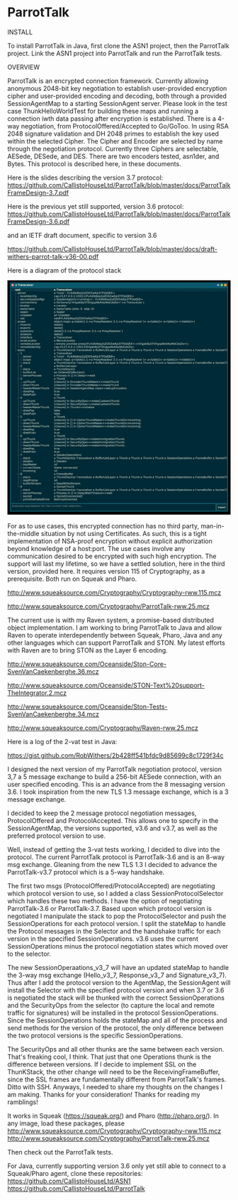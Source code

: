# ParrotTalk

INSTALL

To install ParrotTalk in Java, first clone the ASN1 project, then the ParrotTalk project. Link the ASN1 project into ParrotTalk and run the ParrotTalk tests.


OVERVIEW

ParrotTalk is an encrypted connection framework. Currently allowing anonymous 2048-bit key negotiation to establish user-provided encryption cipher and user-provided encoding and decoding, both through a provided SessionAgentMap to a starting SessionAgent server. Please look in the test case ThunkHelloWorldTest for building these maps and running a connection iwth data passing after encryption is established. There is a 4-way negotiation, from ProtocolOffered/Accepted to Go/GoToo. In using RSA 2048 signature validation and DH 2048 primes to establish the key used within the selected Cipher. The Cipher and Encoder are selected by name through the negotiation protocol. Currently three Ciphers are selectable, AESede, DESede, and DES. There are two encoders tested, asn1der, and Bytes. This protocol is described here, in these documents.

Here is the slides describing the version 3.7 protocol:
https://github.com/CallistoHouseLtd/ParrotTalk/blob/master/docs/ParrotTalkFrameDesign-3.7.pdf

Here is the previous yet still supported, version 3.6 protocol:
https://github.com/CallistoHouseLtd/ParrotTalk/blob/master/docs/ParrotTalkFrameDesign-3.6.pdf

and an IETF draft document, specific to version 3.6

https://github.com/CallistoHouseLtd/ParrotTalk/blob/master/docs/draft-withers-parrot-talk-v36-00.pdf

Here is a diagram of the protocol stack

![Protocol Stack](https://github.com/CallistoHouseLtd/ParrotTalk/blob/master/docs/a%20Transceiver.jpeg)

For as to use cases, this encrypted connection has no third party, man-in-the-middle situation by not using Certificates. As such, this is a tight implementation of NSA-proof encryption without explicit authorization beyond knowledge of a host:port. The use cases involve any communication desired to be encrypted with such high encryption. The support will last my lifetime, so we have a settled solution, here in the third version, provided here. It requires version 115 of Cryptography, as a prerequisite. Both run on Squeak and Pharo.

http://www.squeaksource.com/Cryptography/Cryptography-rww.115.mcz

http://www.squeaksource.com/Cryptography/ParrotTalk-rww.25.mcz

The current use is with my Raven system, a promise-based distributed object implementation. I am working to bring ParrotTalk to Java and allow Raven to operate interdependently between Squeak, Pharo, Java and any other languages which can support ParrotTalk and STON. My latest efforts with Raven are to bring STON as the Layer 6 encoding. 

http://www.squeaksource.com/Oceanside/Ston-Core-SvenVanCaekenberghe.36.mcz

http://www.squeaksource.com/Oceanside/STON-Text%20support-TheIntegrator.2.mcz

http://www.squeaksource.com/Oceanside/Ston-Tests-SvenVanCaekenberghe.34.mcz

http://www.squeaksource.com/Cryptography/Raven-rww.25.mcz

Here is a log of the 2-vat test in Java:

https://gist.github.com/RobWithers/2b428ff541bfdc9d85699c8c1729f34c

I designed the next version of my ParrotTalk negotiation protocol, version 3,7 a 5 message exchange to build a 256-bit AESede connection, with an user specified encoding. This is an advance from the 8 messaging version 3.6. I took inspiration from the new TLS 1.3 message exchange, which is a 3 message exchange.

I decided to keep the 2 message protocol negotiation messages, ProtocolOffered and ProtocolAccepted. This allows one to specify in the SessionAgentMap, the versions supported, v3.6 and v3.7, as well as the preferred protocol version to use.

Well, instead of getting the 3-vat tests working, I decided to dive into the protocol. The current ParrotTalk protocol is ParrotTalk-3.6 and is an 8-way msg exchange. Gleaning from the new TLS 1.3 I decided to advance the ParrotTalk-v3.7 protocol which is a 5-way handshake.

The first two msgs (ProtocolOffered/ProtocolAccepted) are negotiating which protocol version to use, so I added a class SessionProtocolSelector which handles these two methods. I have the option of negotiating ParrotTalk-3.6 or ParrotTalk-3.7. Based upon which protocol version is negotiated I manipulate the stack to pop the ProtocolSelector and push the SessionOperations for each protocol version. I split the stateMap to handle the Protocol messages in the Selector and the handshake traffic for each version in the specified SessionOperations. v3.6 uses the current SessionOperations minus the protocol negotiation states which moved over to the selector.

The new SessionOperaations_v3_7 will have an updated stateMap to handle the 3-way msg exchange (Hello_v3_7, Response_v3_7 and Signature_v3_7). Thus after I add the protocol version to the AgentMap, the SessionAgent will install the Selector with the specified protocol version and when 3.7 or 3.6 is negotiated the stack will be thunked with the correct SessionOperations and the SecurityOps from the selector (to capture the local and remote traffic for signatures) will be installed in the protocol SessionOperations. Since the SessionOperations holds the stateMap and all of the process and send methods for the version of the protocol, the only difference between the two protocol versions is the specific SessionOperations.

The SecurityOps and all other thunks are the same between each version. That's freaking cool, I think. That just that one Operations thunk is the difference between versions. If I decide to implement SSL on the ThunKStack, the other change will need to be the ReceivingFrameBuffer, since the SSL frames are fundamentally different from ParrotTalk's frames. Ditto with SSH. Anyways, I needed to share my thoughts on the changes I am making. Thanks for your consideration! Thanks for reading my ramblings!

It works in Squeak (https://squeak.org/) and Pharo (http://pharo.org/). In any image, load these packages, please
http://www.squeaksource.com/Cryptography/Cryptography-rww.115.mcz
http://www.squeaksource.com/Cryptography/ParrotTalk-rww.25.mcz

Then check out the ParrotTalk tests.

For Java, currently supporting version 3.6 only yet still able to connect to a Squeak/Pharo agent, clone these repositories:
https://github.com/CallistoHouseLtd/ASN1
https://github.com/CallistoHouseLtd/ParrotTalk
